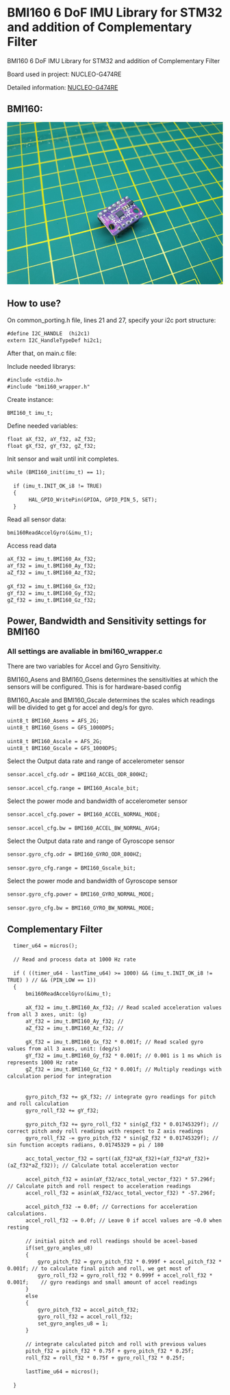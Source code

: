 # BMI160 6 DoF IMU Library for STM32 and addition of Complementary Filter 
BMI160 6 DoF IMU Library for STM32 and addition of Complementary Filter 

Board used in project: NUCLEO-G474RE

Detailed information: [NUCLEO-G474RE](https://www.st.com/en/evaluation-tools/nucleo-g474re.html#overview)

## BMI160:

![](https://raw.githubusercontent.com/ibrahimcahit/stm32-bmi160-complementary-filter/main/bmi160.jpg)

## How to use?

On common_porting.h file, lines 21 and 27, specify your i2c port structure:

```
#define I2C_HANDLE	(hi2c1)
extern I2C_HandleTypeDef hi2c1;
```

After that, on main.c file:

Include needed librarys:

```
#include <stdio.h>
#include "bmi160_wrapper.h"
```

Create instance:

```
BMI160_t imu_t;
```

Define needed variables:

```
float aX_f32, aY_f32, aZ_f32;
float gX_f32, gY_f32, gZ_f32;
```

Init sensor and wait until init completes.

```
while (BMI160_init(imu_t) == 1);

  if (imu_t.INIT_OK_i8 != TRUE)
  {
	   HAL_GPIO_WritePin(GPIOA, GPIO_PIN_5, SET);
  }

```

Read all sensor data:

```
bmi160ReadAccelGyro(&imu_t);
```

Access read data

```
aX_f32 = imu_t.BMI160_Ax_f32;
aY_f32 = imu_t.BMI160_Ay_f32; 
aZ_f32 = imu_t.BMI160_Az_f32;

gX_f32 = imu_t.BMI160_Gx_f32;
gY_f32 = imu_t.BMI160_Gy_f32;
gZ_f32 = imu_t.BMI160_Gz_f32;
```

## Power, Bandwidth and Sensitivity settings for BMI160

### All settings are avaliable in bmi160_wrapper.c

There are two variables for Accel and Gyro Sensitivity.

BMI160_Asens and BMI160_Gsens determines the sensitivities at which the sensors will be configured. This is for hardware-based config

BMI160_Ascale and BMI160_Gscale determines the scales which readings will be divided to get g for accel and deg/s for gyro. 

```
uint8_t BMI160_Asens = AFS_2G;
uint8_t BMI160_Gsens = GFS_1000DPS;

uint8_t BMI160_Ascale = AFS_2G;
uint8_t BMI160_Gscale = GFS_1000DPS;
```

Select the Output data rate and range of accelerometer sensor

```
sensor.accel_cfg.odr = BMI160_ACCEL_ODR_800HZ; 

sensor.accel_cfg.range = BMI160_Ascale_bit;
```

Select the power mode and bandwidth of accelerometer sensor

```
sensor.accel_cfg.power = BMI160_ACCEL_NORMAL_MODE;

sensor.accel_cfg.bw = BMI160_ACCEL_BW_NORMAL_AVG4; 
```

Select the Output data rate and range of Gyroscope sensor

```
sensor.gyro_cfg.odr = BMI160_GYRO_ODR_800HZ; 

sensor.gyro_cfg.range = BMI160_Gscale_bit; 
```

Select the power mode and bandwidth of Gyroscope sensor

```
sensor.gyro_cfg.power = BMI160_GYRO_NORMAL_MODE;

sensor.gyro_cfg.bw = BMI160_GYRO_BW_NORMAL_MODE; 
```

## Complementary Filter 

```
  timer_u64 = micros();

  // Read and process data at 1000 Hz rate

  if ( ((timer_u64 - lastTime_u64) >= 1000) && (imu_t.INIT_OK_i8 != TRUE) ) // && (PIN_LOW == 1))
  {
	  bmi160ReadAccelGyro(&imu_t);

	  aX_f32 = imu_t.BMI160_Ax_f32; // Read scaled acceleration values from all 3 axes, unit: (g)
	  aY_f32 = imu_t.BMI160_Ay_f32; //
	  aZ_f32 = imu_t.BMI160_Az_f32; //

	  gX_f32 = imu_t.BMI160_Gx_f32 * 0.001f; // Read scaled gyro values from all 3 axes, unit: (deg/s)
	  gY_f32 = imu_t.BMI160_Gy_f32 * 0.001f; // 0.001 is 1 ms which is represents 1000 Hz rate
	  gZ_f32 = imu_t.BMI160_Gz_f32 * 0.001f; // Multiply readings with calculation period for integration


	  gyro_pitch_f32 += gX_f32; // integrate gyro readings for pitch and roll calculation
	  gyro_roll_f32 += gY_f32;

	  gyro_pitch_f32 += gyro_roll_f32 * sin(gZ_f32 * 0.01745329f); // correct pitch andy roll readings with respect to Z axis readings
	  gyro_roll_f32 -= gyro_pitch_f32 * sin(gZ_f32 * 0.01745329f); // sin function accepts radians, 0.01745329 = pi / 180

	  acc_total_vector_f32 = sqrt((aX_f32*aX_f32)+(aY_f32*aY_f32)+(aZ_f32*aZ_f32)); // Calculate total acceleration vector

	  accel_pitch_f32 = asin(aY_f32/acc_total_vector_f32) * 57.296f; // Calculate pitch and roll respect to acceleration readings
	  accel_roll_f32 = asin(aX_f32/acc_total_vector_f32) * -57.296f;

	  accel_pitch_f32 -= 0.0f; // Corrections for acceleration calculations.
	  accel_roll_f32 -= 0.0f; // Leave 0 if accel values are ~0.0 when resting

	  // initial pitch and roll readings should be aceel-based
	  if(set_gyro_angles_u8)
	  {
		  gyro_pitch_f32 = gyro_pitch_f32 * 0.999f + accel_pitch_f32 * 0.001f; // to calculate final pitch and roll, we get most of
		  gyro_roll_f32 = gyro_roll_f32 * 0.999f + accel_roll_f32 * 0.001f;    // gyro readings and small amount of accel readings
	  }
	  else
	  {
		  gyro_pitch_f32 = accel_pitch_f32;
		  gyro_roll_f32 = accel_roll_f32;
		  set_gyro_angles_u8 = 1;
	  }

	  // integrate calculated pitch and roll with previous values
	  pitch_f32 = pitch_f32 * 0.75f + gyro_pitch_f32 * 0.25f;
	  roll_f32 = roll_f32 * 0.75f + gyro_roll_f32 * 0.25f;

	  lastTime_u64 = micros();

  }
```
